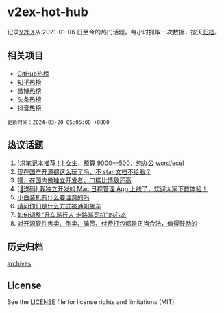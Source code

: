 # v2ex-hot-hub

 记录[V2EX](https://www.v2ex.com/)从 2021-01-06 日至今的热门话题。每小时抓取一次数据，按天[归档](archives)。
 
 ## 相关项目

- [GitHub热榜](https://github.com/snaildev/github-hot-hub)
- [知乎热榜](https://github.com/snaildev/zhihu-hot-hub)
- [微博热榜](https://github.com/snaildev/weibo-hot-hub)
- [头条热榜](https://github.com/snaildev/toutiao-hot-hub)
- [抖音热榜](https://github.com/snaildev/douyin-hot-hub)


 `更新时间：2024-03-20 05:05:00 +0800`

## 热议话题

1. [[求笔记本推荐！] 女生，预算 9000+-500，纯办公 word/ecel](https://www.v2ex.com/t/1024975)
1. [现在国产开源都这么玩了吗，不 star 文档不给看？](https://www.v2ex.com/t/1024935)
1. [噗，在国内做独立开发者，门槛比情敌还高](https://www.v2ex.com/t/1025007)
1. [[🎁送码] 我独立开发的 Mac 日程管理 App 上线了，欢迎大家下载体验！](https://www.v2ex.com/t/1024956)
1. [小白装机有什么要注意的吗](https://www.v2ex.com/t/1024917)
1. [请问你们是什么方式被通知挪车](https://www.v2ex.com/t/1024932)
1. [如何调整“开车骂行人,走路骂司机”的心态](https://www.v2ex.com/t/1024924)
1. [对开源软件售卖、倒卖、骗赞、付费打包都是正当合法，值得鼓励的](https://www.v2ex.com/t/1024977)

## 历史归档

[archives](archives)

## License

See the [LICENSE](LICENSE) file for license rights and limitations (MIT).
